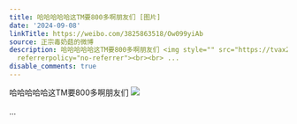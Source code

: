 ```yaml
---
title: 哈哈哈哈哈这TM要800多啊朋友们 [图片]
date: '2024-09-08'
linkTitle: https://weibo.com/3825863518/Ow099yiAb
source: 正宗毒奶菇的微博
description: 哈哈哈哈哈这TM要800多啊朋友们 <img style="" src="https://tvax2.sinaimg.cn/large/e40a0b5egy1htg2psru5uj20zk24xn0m.jpg"
  referrerpolicy="no-referrer"><br><br> ...
disable_comments: true
---
```

哈哈哈哈哈这TM要800多啊朋友们 <img style="" src="https://tvax2.sinaimg.cn/large/e40a0b5egy1htg2psru5uj20zk24xn0m.jpg" referrerpolicy="no-referrer"><br><br> ...